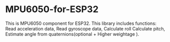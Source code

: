 # MPU6050-for-ESP32
This is MPU6050 component for ESP32. This library includes functions: Read acceleration data, Read gyroscope  data, Calculate roll  Calculate pitch, Estimate angle from quaternions(optional + Higher weightage ).
